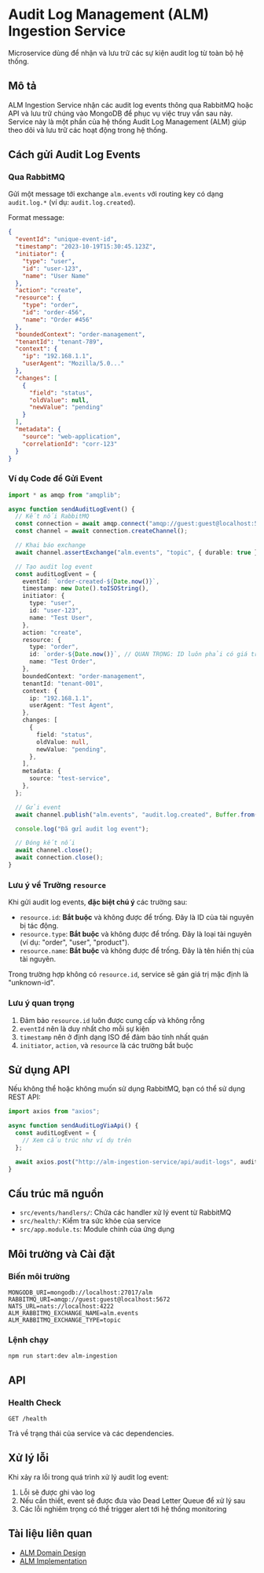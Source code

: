 # Audit Log Management (ALM) Ingestion Service

Microservice dùng để nhận và lưu trữ các sự kiện audit log từ toàn bộ hệ thống.

## Mô tả

ALM Ingestion Service nhận các audit log events thông qua RabbitMQ hoặc API và lưu trữ chúng vào MongoDB để phục vụ việc truy vấn sau này. Service này là một phần của hệ thống Audit Log Management (ALM) giúp theo dõi và lưu trữ các hoạt động trong hệ thống.

## Cách gửi Audit Log Events

### Qua RabbitMQ

Gửi một message tới exchange `alm.events` với routing key có dạng `audit.log.*` (ví dụ: `audit.log.created`).

Format message:

```json
{
  "eventId": "unique-event-id",
  "timestamp": "2023-10-19T15:30:45.123Z",
  "initiator": {
    "type": "user",
    "id": "user-123",
    "name": "User Name"
  },
  "action": "create",
  "resource": {
    "type": "order",
    "id": "order-456",
    "name": "Order #456"
  },
  "boundedContext": "order-management",
  "tenantId": "tenant-789",
  "context": {
    "ip": "192.168.1.1",
    "userAgent": "Mozilla/5.0..."
  },
  "changes": [
    {
      "field": "status",
      "oldValue": null,
      "newValue": "pending"
    }
  ],
  "metadata": {
    "source": "web-application",
    "correlationId": "corr-123"
  }
}
```

### Ví dụ Code để Gửi Event

```typescript
import * as amqp from "amqplib";

async function sendAuditLogEvent() {
  // Kết nối RabbitMQ
  const connection = await amqp.connect("amqp://guest:guest@localhost:5672");
  const channel = await connection.createChannel();

  // Khai báo exchange
  await channel.assertExchange("alm.events", "topic", { durable: true });

  // Tạo audit log event
  const auditLogEvent = {
    eventId: `order-created-${Date.now()}`,
    timestamp: new Date().toISOString(),
    initiator: {
      type: "user",
      id: "user-123",
      name: "Test User",
    },
    action: "create",
    resource: {
      type: "order",
      id: `order-${Date.now()}`, // QUAN TRỌNG: ID luôn phải có giá trị
      name: "Test Order",
    },
    boundedContext: "order-management",
    tenantId: "tenant-001",
    context: {
      ip: "192.168.1.1",
      userAgent: "Test Agent",
    },
    changes: [
      {
        field: "status",
        oldValue: null,
        newValue: "pending",
      },
    ],
    metadata: {
      source: "test-service",
    },
  };

  // Gửi event
  await channel.publish("alm.events", "audit.log.created", Buffer.from(JSON.stringify(auditLogEvent)), { contentType: "application/json" });

  console.log("Đã gửi audit log event");

  // Đóng kết nối
  await channel.close();
  await connection.close();
}
```

### Lưu ý về Trường `resource`

Khi gửi audit log events, **đặc biệt chú ý** các trường sau:

- `resource.id`: **Bắt buộc** và không được để trống. Đây là ID của tài nguyên bị tác động.
- `resource.type`: **Bắt buộc** và không được để trống. Đây là loại tài nguyên (ví dụ: "order", "user", "product").
- `resource.name`: **Bắt buộc** và không được để trống. Đây là tên hiển thị của tài nguyên.

Trong trường hợp không có `resource.id`, service sẽ gán giá trị mặc định là "unknown-id".

### Lưu ý quan trọng

1. Đảm bảo `resource.id` luôn được cung cấp và không rỗng
2. `eventId` nên là duy nhất cho mỗi sự kiện
3. `timestamp` nên ở định dạng ISO để đảm bảo tính nhất quán
4. `initiator`, `action`, và `resource` là các trường bắt buộc

## Sử dụng API

Nếu không thể hoặc không muốn sử dụng RabbitMQ, bạn có thể sử dụng REST API:

```typescript
import axios from "axios";

async function sendAuditLogViaApi() {
  const auditLogEvent = {
    // Xem cấu trúc như ví dụ trên
  };

  await axios.post("http://alm-ingestion-service/api/audit-logs", auditLogEvent);
}
```

## Cấu trúc mã nguồn

- `src/events/handlers/`: Chứa các handler xử lý event từ RabbitMQ
- `src/health/`: Kiểm tra sức khỏe của service
- `src/app.module.ts`: Module chính của ứng dụng

## Môi trường và Cài đặt

### Biến môi trường

```
MONGODB_URI=mongodb://localhost:27017/alm
RABBITMQ_URI=amqp://guest:guest@localhost:5672
NATS_URL=nats://localhost:4222
ALM_RABBITMQ_EXCHANGE_NAME=alm.events
ALM_RABBITMQ_EXCHANGE_TYPE=topic
```

### Lệnh chạy

```
npm run start:dev alm-ingestion
```

## API

### Health Check

```
GET /health
```

Trả về trạng thái của service và các dependencies.

## Xử lý lỗi

Khi xảy ra lỗi trong quá trình xử lý audit log event:

1. Lỗi sẽ được ghi vào log
2. Nếu cần thiết, event sẽ được đưa vào Dead Letter Queue để xử lý sau
3. Các lỗi nghiêm trọng có thể trigger alert tới hệ thống monitoring

## Tài liệu liên quan

- [ALM Domain Design](/docs/domain-design/core/alm.md)
- [ALM Implementation](/docs/domain-implement/core/alm-implement.md)
